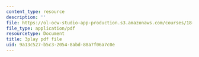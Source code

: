 ```yaml
---
content_type: resource
description: ''
file: https://ol-ocw-studio-app-production.s3.amazonaws.com/courses/18-03sc-differential-equations-fall-2011/9a13c527b5c320548abd88a7f06a7c0e_R_8beV_gXHc.pdf
file_type: application/pdf
resourcetype: Document
title: 3play pdf file
uid: 9a13c527-b5c3-2054-8abd-88a7f06a7c0e
---
```

